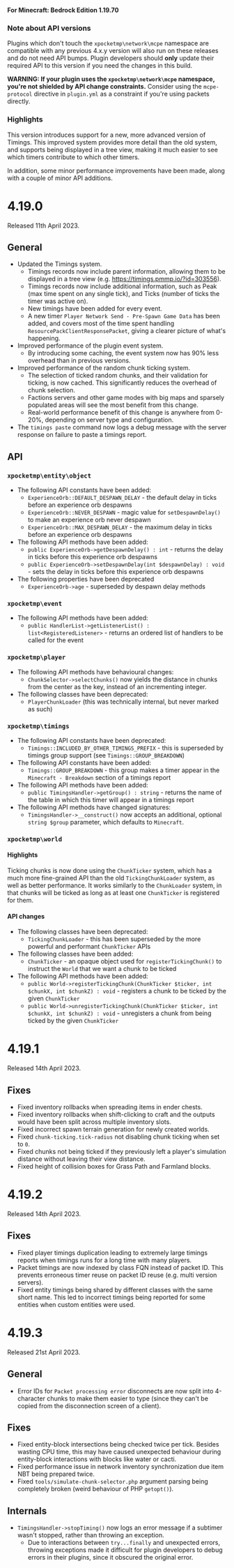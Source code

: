 **For Minecraft: Bedrock Edition 1.19.70**

### Note about API versions
Plugins which don't touch the `xpocketmp\network\mcpe` namespace are compatible with any previous 4.x.y version will also run on these releases and do not need API bumps.
Plugin developers should **only** update their required API to this version if you need the changes in this build.

**WARNING: If your plugin uses the `xpocketmp\network\mcpe` namespace, you're not shielded by API change constraints.**
Consider using the `mcpe-protocol` directive in `plugin.yml` as a constraint if you're using packets directly.

### Highlights
This version introduces support for a new, more advanced version of Timings.
This improved system provides more detail than the old system, and supports being displayed in a tree view, making it much easier to see which timers contribute to which other timers.

In addition, some minor performance improvements have been made, along with a couple of minor API additions.

# 4.19.0
Released 11th April 2023.

## General
- Updated the Timings system.
  - Timings records now include parent information, allowing them to be displayed in a tree view (e.g. https://timings.pmmp.io/?id=303556).
  - Timings records now include additional information, such as Peak (max time spent on any single tick), and Ticks (number of ticks the timer was active on).
  - New timings have been added for every event.
  - A new timer `Player Network Send - Pre-Spawn Game Data` has been added, and covers most of the time spent handling `ResourcePackClientResponsePacket`, giving a clearer picture of what's happening.
- Improved performance of the plugin event system.
  - By introducing some caching, the event system now has 90% less overhead than in previous versions.
- Improved performance of the random chunk ticking system.
  - The selection of ticked random chunks, and their validation for ticking, is now cached. This significantly reduces the overhead of chunk selection.
  - Factions servers and other game modes with big maps and sparsely populated areas will see the most benefit from this change.
  - Real-world performance benefit of this change is anywhere from 0-20%, depending on server type and configuration.
- The `timings paste` command now logs a debug message with the server response on failure to paste a timings report.

## API
### `xpocketmp\entity\object`
- The following API constants have been added:
  - `ExperienceOrb::DEFAULT_DESPAWN_DELAY` - the default delay in ticks before an experience orb despawns
  - `ExperienceOrb::NEVER_DESPAWN` - magic value for `setDespawnDelay()` to make an experience orb never despawn
  - `ExperienceOrb::MAX_DESPAWN_DELAY` - the maximum delay in ticks before an experience orb despawns
- The following API methods have been added:
  - `public ExperienceOrb->getDespawnDelay() : int` - returns the delay in ticks before this experience orb despawns
  - `public ExperienceOrb->setDespawnDelay(int $despawnDelay) : void` - sets the delay in ticks before this experience orb despawns
- The following properties have been deprecated
  - `ExperienceOrb->age` - superseded by despawn delay methods

### `xpocketmp\event`
- The following API methods have been added:
  - `public HandlerList->getListenerList() : list<RegisteredListener>` - returns an ordered list of handlers to be called for the event

### `xpocketmp\player`
- The following API methods have behavioural changes:
  - `ChunkSelector->selectChunks()` now yields the distance in chunks from the center as the key, instead of an incrementing integer.
- The following classes have been deprecated:
  - `PlayerChunkLoader` (this was technically internal, but never marked as such)

### `xpocketmp\timings`
- The following API constants have been deprecated:
  - `Timings::INCLUDED_BY_OTHER_TIMINGS_PREFIX` - this is superseded by timings group support (see `Timings::GROUP_BREAKDOWN`)
- The following API constants have been added:
  - `Timings::GROUP_BREAKDOWN` - this group makes a timer appear in the `Minecraft - Breakdown` section of a timings report
- The following API methods have been added:
  - `public TimingsHandler->getGroup() : string` - returns the name of the table in which this timer will appear in a timings report
- The following API methods have changed signatures:
  - `TimingsHandler->__construct()` now accepts an additional, optional `string $group` parameter, which defaults to `Minecraft`.

### `xpocketmp\world`
#### Highlights
Ticking chunks is now done using the `ChunkTicker` system, which has a much more fine-grained API than the old `TickingChunkLoader` system, as well as better performance.
It works similarly to the `ChunkLoader` system, in that chunks will be ticked as long as at least one `ChunkTicker` is registered for them.

#### API changes
- The following classes have been deprecated:
  - `TickingChunkLoader` - this has been superseded by the more powerful and performant `ChunkTicker` APIs
- The following classes have been added:
  - `ChunkTicker` - an opaque object used for `registerTickingChunk()` to instruct the `World` that we want a chunk to be ticked
- The following API methods have been added:
  - `public World->registerTickingChunk(ChunkTicker $ticker, int $chunkX, int $chunkZ) : void` - registers a chunk to be ticked by the given `ChunkTicker`
  - `public World->unregisterTickingChunk(ChunkTicker $ticker, int $chunkX, int $chunkZ) : void` - unregisters a chunk from being ticked by the given `ChunkTicker`

# 4.19.1
Released 14th April 2023.

## Fixes
- Fixed inventory rollbacks when spreading items in ender chests.
- Fixed inventory rollbacks when shift-clicking to craft and the outputs would have been split across multiple inventory slots.
- Fixed incorrect spawn terrain generation for newly created worlds.
- Fixed `chunk-ticking.tick-radius` not disabling chunk ticking when set to `0`.
- Fixed chunks not being ticked if they previously left a player's simulation distance without leaving their view distance.
- Fixed height of collision boxes for Grass Path and Farmland blocks.

# 4.19.2
Released 14th April 2023.

## Fixes
- Fixed player timings duplication leading to extremely large timings reports when timings runs for a long time with many players.
- Packet timings are now indexed by class FQN instead of packet ID. This prevents erroneous timer reuse on packet ID reuse (e.g. multi version servers).
- Fixed entity timings being shared by different classes with the same short name. This led to incorrect timings being reported for some entities when custom entities were used.

# 4.19.3
Released 21st April 2023.

## General
- Error IDs for `Packet processing error` disconnects are now split into 4-character chunks to make them easier to type (since they can't be copied from the disconnection screen of a client).

## Fixes
- Fixed entity-block intersections being checked twice per tick. Besides wasting CPU time, this may have caused unexpected behaviour during entity-block interactions with blocks like water or cacti.
- Fixed performance issue in network inventory synchronization due item NBT being prepared twice.
- Fixed `tools/simulate-chunk-selector.php` argument parsing being completely broken (weird behaviour of PHP `getopt()`).

## Internals
- `TimingsHandler->stopTiming()` now logs an error message if a subtimer wasn't stopped, rather than throwing an exception.
  - Due to interactions between `try...finally` and unexpected errors, throwing exceptions made it difficult for plugin developers to debug errors in their plugins, since it obscured the original error.